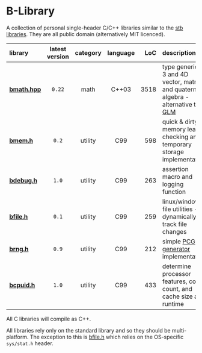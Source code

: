 # B-Library

A collection of personal single-header C/C++ libraries similar to the [stb libraries](https://github.com/nothings/stb). They are all public domain (alternatively MIT licenced).

library                      | latest version | category    | language | LoC  | description
:--------------------------- |:--------------:|:-----------:|:--------:| ----:|:----------------------------------------------
**[bmath.hpp](./bmath.hpp)** | `0.22`         | math        | C++03    | 3518 | type generic 2, 3 and 4D vector, matrix and quaternion algebra - alternative to [GLM](https://glm.g-truc.net/0.9.9/index.html)
**[bmem.h](./bmem.h)**       | `0.2`          | utility     | C99      |  598 | quick & dirty memory leak-checking and temporary storage implementation
**[bdebug.h](./bdebug.h)**   | `1.0`          | utility     | C99      |  263 | assertion macro and logging function
**[bfile.h](./bfile.h)**     | `0.1`          | utility     | C99      |  259 | linux/windows file utilities - dynamically track file changes
**[brng.h](./brng.h)**       | `0.9`          | utility     | C99      |  212 | simple [PCG generator](https://www.pcg-random.org/index.html) implementation
**[bcpuid.h](./bcpuid.h)**   | `1.0`          | utility     | C99      |  433 | determine processor features, core count, and cache size at runtime

All C libraries will compile as C++.

All libraries rely only on the standard library and so they should be multi-platform. The exception to this is [bfile.h](./bfile.h) which relies on the OS-specific `sys/stat.h` header.
